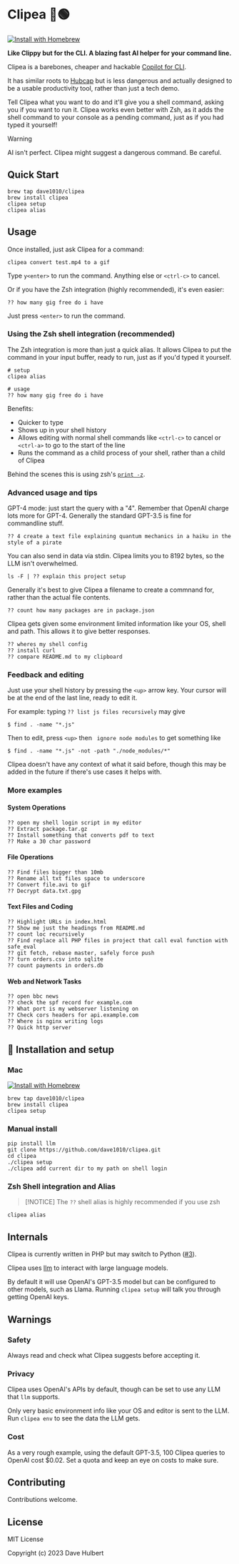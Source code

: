 # Clipea 📎🟢

[![Install with Homebrew](https://img.shields.io/badge/Homebrew-Tap-blue.svg)](https://github.com/dave1010/homebrew-clipea)

**Like Clippy but for the CLI. A blazing fast AI helper for your command line.**

Clipea is a barebones, cheaper and hackable [Copilot for CLI](https://githubnext.com/projects/copilot-cli).

It has similar roots to [Hubcap](https://github.com/dave1010/hubcap) but is less dangerous and actually designed to be a usable productivity tool, rather than just a tech demo.

Tell Clipea what you want to do and it'll give you a shell command, asking you if you want to run it. Clipea works even better with Zsh, as it adds the shell command to your console as a pending command, just as if you had typed it yourself!

> [!WARNING]
> AI isn't perfect. Clipea might suggest a dangerous command. Be careful.

## Quick Start

    brew tap dave1010/clipea
    brew install clipea
    clipea setup
    clipea alias

## Usage

Once installed, just ask Clipea for a command:

    clipea convert test.mp4 to a gif

Type `y<enter>` to run the command. Anything else or `<ctrl-c>` to cancel.

Or if you have the Zsh integration (highly recommended), it's even easier:

    ?? how many gig free do i have

Just press `<enter>` to run the command.

### Using the Zsh shell integration (recommended)

The Zsh integration is more than just a quick alias.
It allows Clipea to put the command in your input buffer, ready to run, just as if you'd typed it yourself.

    # setup
    clipea alias

    # usage
    ?? how many gig free do i have

Benefits:

* Quicker to type
* Shows up in your shell history
* Allows editing with normal shell commands like `<ctrl-c>` to cancel or `<ctrl-a>` to go to the start of the line
* Runs the command as a child process of your shell, rather than a child of Clipea

Behind the scenes this is using zsh's [`print -z`](https://gist.github.com/YumaInaura/2a1a915b848728b34eacf4e674ca61eb#print--z).

### Advanced usage and tips

GPT-4 mode: just start the query with a "4". Remember that OpenAI charge lots more for GPT-4.
Generally the standard GPT-3.5 is fine for commandline stuff.

    ?? 4 create a text file explaining quantum mechanics in a haiku in the style of a pirate

You can also send in data via stdin. Clipea limits you to 8192 bytes, so the LLM isn't overwhelmed.

    ls -F | ?? explain this project setup

Generally it's best to give Clipea a filename to create a commnand for, rather than the actual file contents.

    ?? count how many packages are in package.json

Clipea gets given some environment limited information like your OS, shell and path.
This allows it to give better responses.

    ?? wheres my shell config
    ?? install curl
    ?? compare README.md to my clipboard

### Feedback and editing

Just use your shell history by pressing the `<up>` arrow key. Your cursor will be at the end of
the last line, ready to edit it.

For example: typing `?? list js files recursively` may give
    
    $ find . -name "*.js"

Then to edit, press `<up>` then ` ignore node modules` to get something like

    $ find . -name "*.js" -not -path "./node_modules/*"

Clipea doesn't have any context of what it said before, though this may be added in the future if there's use cases it helps with.

### More examples

#### System Operations

    ?? open my shell login script in my editor
    ?? Extract package.tar.gz
    ?? Install something that converts pdf to text
    ?? Make a 30 char password

#### File Operations

    ?? Find files bigger than 10mb
    ?? Rename all txt files space to underscore
    ?? Convert file.avi to gif
    ?? Decrypt data.txt.gpg

#### Text Files and Coding

    ?? Highlight URLs in index.html
    ?? Show me just the headings from README.md
    ?? count loc recursively
    ?? Find replace all PHP files in project that call eval function with safe_eval
    ?? git fetch, rebase master, safely force push
    ?? turn orders.csv into sqlite
    ?? count payments in orders.db

#### Web and Network Tasks

    ?? open bbc news
    ?? check the spf record for example.com
    ?? What port is my webserver listening on
    ?? Check cors headers for api.example.com
    ?? Where is nginx writing logs
    ?? Quick http server

## 🚀 Installation and setup

### Mac

[![Install with Homebrew](https://img.shields.io/badge/Homebrew-Tap-blue.svg)](https://github.com/dave1010/homebrew-clipea)

    brew tap dave1010/clipea
    brew install clipea
    clipea setup

### Manual install

    pip install llm
    git clone https://github.com/dave1010/clipea.git
    cd clipea
    ./clipea setup
    ./clipea add current dir to my path on shell login

### Zsh Shell integration and Alias

> [!NOTICE]
> The `??` shell alias is highly recommended if you use zsh

    clipea alias

## Internals

Clipea is currently written in PHP but may switch to Python ([#3](https://github.com/dave1010/clipea/issues/3)).

Clipea uses [llm](https://github.com/simonw/llm) to interact with large language models.

By default it will use OpenAI's GPT-3.5 model but can be configured to other models, such as Llama.
Running `clipea setup` will talk you through getting OpenAI keys.

## Warnings

### Safety

Always read and check what Clipea suggests before accepting it.

### Privacy

Clipea uses OpenAI's APIs by default, though can be set to use any LLM that `llm` supports.

Only very basic environment info like your OS and editor is sent to the LLM.
Run `clipea env` to see the data the LLM gets.

### Cost

As a very rough example, using the default GPT-3.5, 100 Clipea queries to OpenAI cost $0.02.
Set a quota and keep an eye on costs to make sure.

## Contributing

Contributions welcome.

## License

MIT License

Copyright (c) 2023 Dave Hulbert
